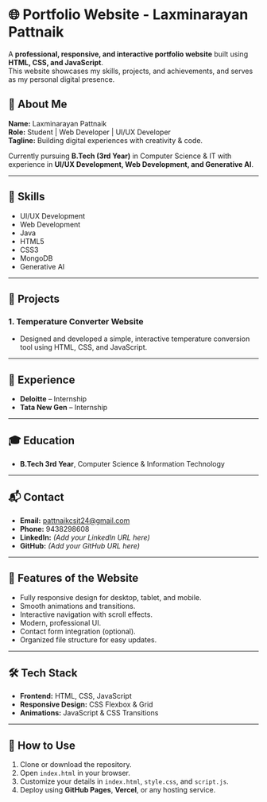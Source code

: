 # 🌐 Portfolio Website - Laxminarayan Pattnaik

A **professional, responsive, and interactive portfolio website** built using **HTML, CSS, and JavaScript**.  
This website showcases my skills, projects, and achievements, and serves as my personal digital presence.

## 📌 About Me
**Name:** Laxminarayan Pattnaik  
**Role:** Student | Web Developer | UI/UX Developer  
**Tagline:** Building digital experiences with creativity & code.  

Currently pursuing **B.Tech (3rd Year)** in Computer Science & IT with experience in **UI/UX Development, Web Development, and Generative AI**.

---

## 🚀 Skills
- UI/UX Development
- Web Development
- Java
- HTML5
- CSS3
- MongoDB
- Generative AI

---

## 💼 Projects
### 1. Temperature Converter Website
- Designed and developed a simple, interactive temperature conversion tool using HTML, CSS, and JavaScript.

---

## 🏢 Experience
- **Deloitte** – Internship
- **Tata New Gen** – Internship

---

## 🎓 Education
- **B.Tech 3rd Year**, Computer Science & Information Technology

---

## 📬 Contact
- **Email:** pattnaikcsit24@gmail.com  
- **Phone:** 9438298608  
- **LinkedIn:** *(Add your LinkedIn URL here)*  
- **GitHub:** *(Add your GitHub URL here)*  

---

## 📱 Features of the Website
- Fully responsive design for desktop, tablet, and mobile.
- Smooth animations and transitions.
- Interactive navigation with scroll effects.
- Modern, professional UI.
- Contact form integration (optional).
- Organized file structure for easy updates.

---

## 🛠️ Tech Stack
- **Frontend:** HTML, CSS, JavaScript
- **Responsive Design:** CSS Flexbox & Grid
- **Animations:** JavaScript & CSS Transitions

---

## 📄 How to Use
1. Clone or download the repository.
2. Open `index.html` in your browser.
3. Customize your details in `index.html`, `style.css`, and `script.js`.
4. Deploy using **GitHub Pages**, **Vercel**, or any hosting service.
